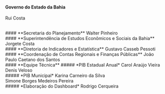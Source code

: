 #### **Governo do Estado da Bahia**
Rui Costa

<br/>
#### **Secretaria do Planejamento**
Walter Pinheiro

<br/>
#### **Superintendência de Estudos Econômicos e Sociais da Bahia**
Jorgete Costa

<br/>
#### **Diretoria de Indicadores e Estatística**
Gustavo Casseb Pessoti

<br/>
#### **Coordenação de Contas Regionais e Finanças Públicas**
João Paulo Caetano dos Santos

<br/>
#### **Equipe Técnica**
##### *PIB Estadual Anual*
Carol Araújo Vieira<br/>
Denis Veloso
<br/>
##### *PIB Municipal*
Karina Carneiro da Silva<br/>
Simone Borges Medeiros Pereira
<br/>
##### *Elaboração do Dashboard*
Rodrigo Cerqueira
